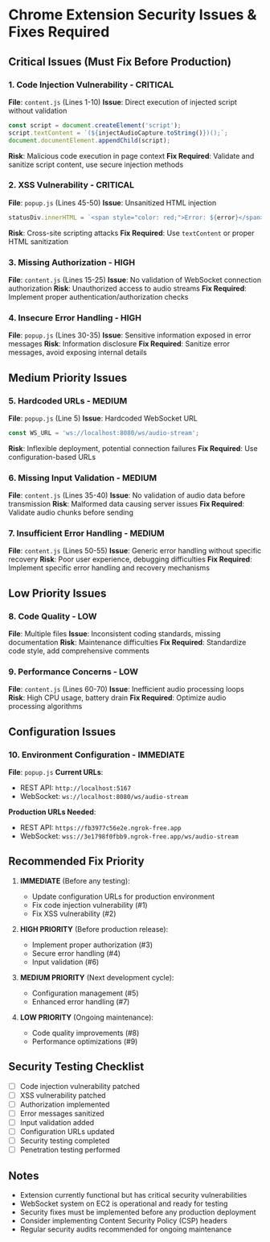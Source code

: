 # Chrome Extension Security Issues & Fixes Required

## Critical Issues (Must Fix Before Production)

### 1. Code Injection Vulnerability - CRITICAL
**File**: `content.js` (Lines 1-10)
**Issue**: Direct execution of injected script without validation
```javascript
const script = document.createElement('script');
script.textContent = `(${injectAudioCapture.toString()})();`;
document.documentElement.appendChild(script);
```
**Risk**: Malicious code execution in page context
**Fix Required**: Validate and sanitize script content, use secure injection methods

### 2. XSS Vulnerability - CRITICAL  
**File**: `popup.js` (Lines 45-50)
**Issue**: Unsanitized HTML injection
```javascript
statusDiv.innerHTML = `<span style="color: red;">Error: ${error}</span>`;
```
**Risk**: Cross-site scripting attacks
**Fix Required**: Use `textContent` or proper HTML sanitization

### 3. Missing Authorization - HIGH
**File**: `content.js` (Lines 15-25)
**Issue**: No validation of WebSocket connection authorization
**Risk**: Unauthorized access to audio streams
**Fix Required**: Implement proper authentication/authorization checks

### 4. Insecure Error Handling - HIGH
**File**: `popup.js` (Lines 30-35)
**Issue**: Sensitive information exposed in error messages
**Risk**: Information disclosure
**Fix Required**: Sanitize error messages, avoid exposing internal details

## Medium Priority Issues

### 5. Hardcoded URLs - MEDIUM
**File**: `popup.js` (Line 5)
**Issue**: Hardcoded WebSocket URL
```javascript
const WS_URL = 'ws://localhost:8080/ws/audio-stream';
```
**Risk**: Inflexible deployment, potential connection failures
**Fix Required**: Use configuration-based URLs

### 6. Missing Input Validation - MEDIUM
**File**: `content.js` (Lines 35-40)
**Issue**: No validation of audio data before transmission
**Risk**: Malformed data causing server issues
**Fix Required**: Validate audio chunks before sending

### 7. Insufficient Error Handling - MEDIUM
**File**: `content.js` (Lines 50-55)
**Issue**: Generic error handling without specific recovery
**Risk**: Poor user experience, debugging difficulties
**Fix Required**: Implement specific error handling and recovery mechanisms

## Low Priority Issues

### 8. Code Quality - LOW
**File**: Multiple files
**Issue**: Inconsistent coding standards, missing documentation
**Risk**: Maintenance difficulties
**Fix Required**: Standardize code style, add comprehensive comments

### 9. Performance Concerns - LOW
**File**: `content.js` (Lines 60-70)
**Issue**: Inefficient audio processing loops
**Risk**: High CPU usage, battery drain
**Fix Required**: Optimize audio processing algorithms

## Configuration Issues

### 10. Environment Configuration - IMMEDIATE
**File**: `popup.js`
**Current URLs**: 
- REST API: `http://localhost:5167`
- WebSocket: `ws://localhost:8080/ws/audio-stream`

**Production URLs Needed**:
- REST API: `https://fb3977c56e2e.ngrok-free.app`
- WebSocket: `wss://3e1798f0fbb9.ngrok-free.app/ws/audio-stream`

## Recommended Fix Priority

1. **IMMEDIATE** (Before any testing):
   - Update configuration URLs for production environment
   - Fix code injection vulnerability (#1)
   - Fix XSS vulnerability (#2)

2. **HIGH PRIORITY** (Before production release):
   - Implement proper authorization (#3)
   - Secure error handling (#4)
   - Input validation (#6)

3. **MEDIUM PRIORITY** (Next development cycle):
   - Configuration management (#5)
   - Enhanced error handling (#7)

4. **LOW PRIORITY** (Ongoing maintenance):
   - Code quality improvements (#8)
   - Performance optimizations (#9)

## Security Testing Checklist

- [ ] Code injection vulnerability patched
- [ ] XSS vulnerability patched  
- [ ] Authorization implemented
- [ ] Error messages sanitized
- [ ] Input validation added
- [ ] Configuration URLs updated
- [ ] Security testing completed
- [ ] Penetration testing performed

## Notes

- Extension currently functional but has critical security vulnerabilities
- WebSocket system on EC2 is operational and ready for testing
- Security fixes must be implemented before any production deployment
- Consider implementing Content Security Policy (CSP) headers
- Regular security audits recommended for ongoing maintenance